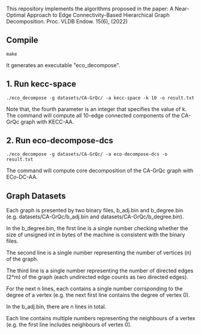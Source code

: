 This repository implements the algorithms proposed in the paper: A Near-Optimal Approach to Edge Connectivity-Based Hierarchical Graph Decomposition. Proc. VLDB Endow. 15(6), (2022)

## Compile

```
make
```
It generates an executable "eco_decompose".

## 1. Run kecc-space

```
./eco_decompose -g datasets/CA-GrQc/ -a kecc-space -k 10 -o result.txt
```
Note that, the fourth parameter is an integer that specifies the value of k. The command will compute all 10-edge connected components of the CA-GrQc graph with KECC-AA.

## 2. Run eco-decompose-dcs

```
./eco_decompose -g datasets/CA-GrQc/ -a eco-decompose-dcs -o result.txt
```
The command will compute core decomposition of the CA-GrQc graph with ECo-DC-AA.

## Graph Datasets
Each graph is presented by two binary files, b_adj.bin and b_degree.bin (e.g. datasets/CA-GrQc/b_adj.bin and datasets/CA-GrQc/b_degree.bin).

In the b_degree.bin, the first line is a single number checking whether the size of unsigned int in bytes of the machine is consistent with the binary files.

The second line is a single number representing the number of vertices (n) of the graph.

The third line is a single number representing the number of directed edges (2*m) of the graph (each undirected edge counts as two directed edges).

For the next n lines, each contains a single number corrsponding to the degree of a vertex (e.g. the next first line contains the degree of vertex 0).

In the b_adj.bin, there are n lines in total.

Each line contains multiple numbers representing the neighbours of a vertex (e.g. the first line includes neighbours of vertex 0). 

